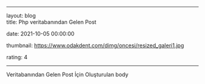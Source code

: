--- 

 layout: blog<br>
 title: Php veritabanından Gelen Post

 date: 2021-10-05 00:00:00

 thumbnail: https://www.odakdent.com/dimg/oncesi/resized_galeri1.jpg

 rating: 4

 ---
Veritabanından Gelen Post İçin Oluşturulan body